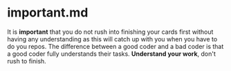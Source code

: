 # important.md

It is **important** that you do not rush into finishing your cards first without having any understanding as this will catch up with you when you have to do you repos. The difference between a good coder and a bad coder is that a good coder fully understands their tasks. __Understand your work__, don't rush to finish.
